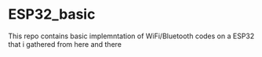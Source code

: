 # ESP32_basic
This repo contains basic implemntation of WiFi/Bluetooth codes on a ESP32 that i gathered from here and there
